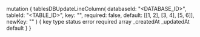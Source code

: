 mutation {
    tablesDBUpdateLineColumn(
        databaseId: "<DATABASE_ID>",
        tableId: "<TABLE_ID>",
        key: "",
        required: false,
        default: [[1, 2], [3, 4], [5, 6]],
        newKey: ""
    ) {
        key
        type
        status
        error
        required
        array
        _createdAt
        _updatedAt
        default
    }
}
